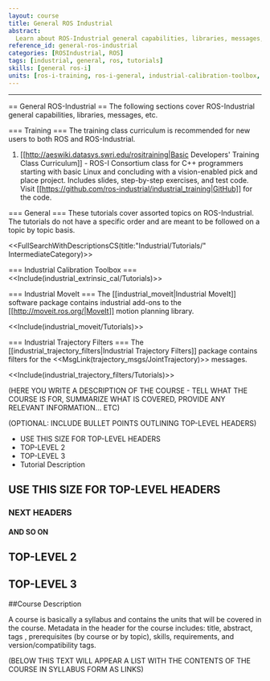 ```yaml
---
layout: course
title: General ROS Industrial
abstract:
  Learn about ROS-Industrial general capabilities, libraries, messages, etc
reference_id: general-ros-industrial
categories: [ROSIndustrial, ROS]
tags: [industrial, general, ros, tutorials]
skills: [general ros-i]
units: [ros-i-training, ros-i-general, industrial-calibration-toolbox, industrial-moveit, industrial-trajectory-filters]
---
```


----

== General ROS-Industrial ==
The following sections cover ROS-Industrial general capabilities, libraries, messages, etc.

=== Training ===
The training class curriculum is recommended for new users to both ROS and ROS-Industrial.

 1. [[http://aeswiki.datasys.swri.edu/rositraining|Basic Developers' Training Class Curriculum]] - ROS-I Consortium class for C++ programmers starting with basic Linux and concluding with a vision-enabled pick and place project. Includes slides, step-by-step exercises, and test code. Visit [[https://github.com/ros-industrial/industrial_training|GitHub]] for the code.

=== General ===
These tutorials cover assorted topics on ROS-Industrial.  The tutorials do not have a specific order and are meant to be followed on a topic by topic basis.

<<FullSearchWithDescriptionsCS(title:"Industrial/Tutorials/" IntermediateCategory)>>

=== Industrial Calibration Toolbox ===
<<Include(industrial_extrinsic_cal/Tutorials)>>

=== Industrial MoveIt ===
The [[industrial_moveit|Industrial MoveIt]] software package contains industrial add-ons to the [[http://moveit.ros.org/|MoveIt]] motion planning library.

<<Include(industrial_moveit/Tutorials)>>

=== Industrial Trajectory Filters ===
The [[industrial_trajectory_filters|Industrial Trajectory Filters]] package contains filters for the <<MsgLink(trajectory_msgs/JointTrajectory)>> messages.

<<Include(industrial_trajectory_filters/Tutorials)>>

(HERE YOU WRITE A DESCRIPTION OF THE COURSE - TELL WHAT THE COURSE IS FOR, SUMMARIZE WHAT IS COVERED, PROVIDE ANY RELEVANT INFORMATION... ETC)

(OPTIONAL: INCLUDE BULLET POINTS OUTLINING TOP-LEVEL HEADERS)

* USE THIS SIZE FOR TOP-LEVEL HEADERS
* TOP-LEVEL 2
* TOP-LEVEL 3
* Tutorial Description

## USE THIS SIZE FOR TOP-LEVEL HEADERS

### NEXT HEADERS

#### AND SO ON

## TOP-LEVEL 2

## TOP-LEVEL 3

##Course Description

A course is basically a syllabus and contains the units that will be covered in the course.  Metadata in the header for the course includes: title, abstract, tags , prerequisites (by course or by topic), skills, requirements, and version/compatibility tags.

(BELOW THIS TEXT WILL APPEAR A LIST WITH THE CONTENTS OF THE COURSE IN SYLLABUS FORM AS LINKS)
